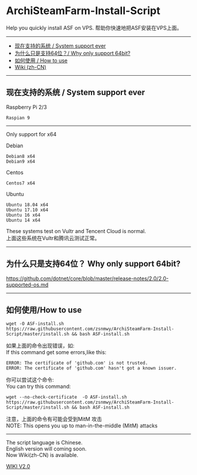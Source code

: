 # ArchiSteamFarm-Install-Script
Help you quickly install ASF on VPS. 帮助你快速地把ASF安装在VPS上面。

---
- [现在支持的系统 / System support ever](#%E7%8E%B0%E5%9C%A8%E6%94%AF%E6%8C%81%E7%9A%84%E7%B3%BB%E7%BB%9F--system-support-ever)
- [为什么只是支持64位？/ Why only support 64bit?](#%E4%B8%BA%E4%BB%80%E4%B9%88%E5%8F%AA%E6%98%AF%E6%94%AF%E6%8C%8164%E4%BD%8D-why-only-support-64bit)
- [如何使用 / How to use](#%E5%A6%82%E4%BD%95%E4%BD%BF%E7%94%A8how-to-use)
- [Wiki (zh-CN)](https://github.com/zsnmwy/ArchiSteamFarm-Install-Script/wiki/v2.0-%E6%8C%87%E5%8D%97)
---

## 现在支持的系统 / System support ever

Raspberry Pi 2/3
```
Raspian 9
```
---

Only support for x64

Debian

    Debian8 x64
    Debian9 x64

Centos

    Centos7 x64

Ubuntu

    Ubuntu 18.04 x64
    Ubuntu 17.10 x64
    Ubuntu 16 x64
    Ubuntu 14 x64

These systems test on Vultr and Tencent Cloud is normal.  
上面这些系统在Vultr和腾讯云测试正常。

---

## 为什么只是支持64位？ Why only support 64bit?

https://github.com/dotnet/core/blob/master/release-notes/2.0/2.0-supported-os.md

---

## 如何使用/How to use

```shell
wget -O ASF-install.sh https://raw.githubusercontent.com/zsnmwy/ArchiSteamFarm-Install-Script/master/install.sh && bash ASF-install.sh
```
如果上面的命令出现错误，如:  
If this command get some errors,like this: 
```
ERROR: The certificate of 'github.com' is not trusted.
ERROR: The certificate of 'github.com' hasn't got a known issuer.
```
你可以尝试这个命令:  
You can try this command:
```
wget --no-check-certificate  -O ASF-install.sh https://raw.githubusercontent.com/zsnmwy/ArchiSteamFarm-Install-Script/master/install.sh && bash ASF-install.sh
```
注意，上面的命令有可能会受到MitM 攻击  
NOTE: This opens you up to man-in-the-middle (MitM) attacks

---

The script language is Chinese.  
English version will coming soon.   
Now Wiki(zh-CN) is available.

[WIKI V2.0](https://github.com/zsnmwy/ArchiSteamFarm-Install-Script/wiki/v2.0-%E6%8C%87%E5%8D%97)

